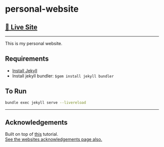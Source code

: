# personal-website

## [🔗 Live Site](https://archieada.ms)

---

This is my personal website.

## Requirements

- [Install Jekyll](https://jekyllrb.com/docs/installation/)
- Install jekyll bundler: `$gem install jekyll bundler`

## To Run

```sh
bundle exec jekyll serve --livereload
```

---

## Acknowledgements

Built on top of [this](https://www.section.io/engineering-education/build-a-jekyll-site/) tutorial.  
[See the websites acknowledgements page also.](https://archieada.ms/acknowledgements)